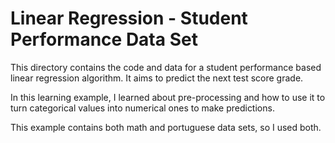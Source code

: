 # Linear Regression - Student Performance Data Set
This directory contains the code and data for a student performance based linear regression algorithm. It aims to predict the next test score grade.

In this learning example, I learned about pre-processing and how to use it to turn categorical values into numerical ones to make predictions.

This example contains both math and portuguese data sets, so I used both.